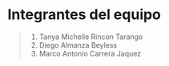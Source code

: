 # Integrantes del equipo
>1. Tanya Michelle Rincon Tarango
>2. Diego Almanza Beyless
>3. Marco Antonio Carrera Jaquez
